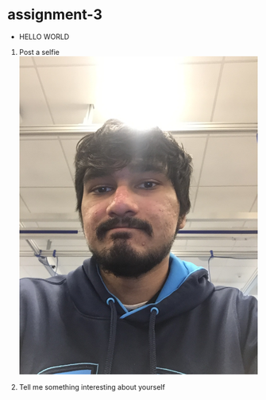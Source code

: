 # assignment-3

* HELLO WORLD


1. Post a selfie
![alt text][selfie]

[selfie]: IMG_1217.jpg

2. Tell me something interesting about yourself
